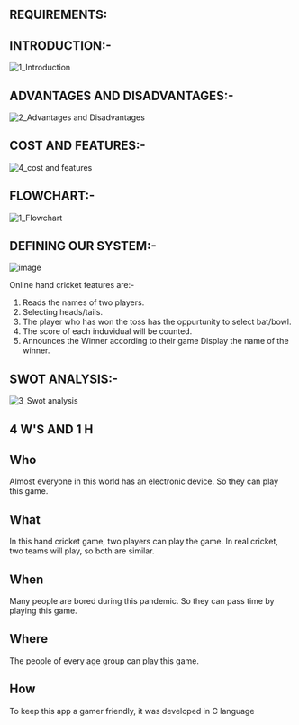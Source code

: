 REQUIREMENTS:
---------------------------------------------
INTRODUCTION:-
----------------------------------------

![1_Introduction](https://user-images.githubusercontent.com/98945509/153564094-e5560c90-9d9a-4932-90e5-882b2f488f24.png)

ADVANTAGES AND DISADVANTAGES:-
------------------------------------------------------------
![2_Advantages and Disadvantages](https://user-images.githubusercontent.com/98945509/153564414-aae81c12-0d94-4126-9391-8a0cd4c4d47a.png)

COST AND FEATURES:-
--------------------------------------------------------------
![4_cost and features](https://user-images.githubusercontent.com/98945509/153564659-5ffe1823-9a4f-4fff-8472-40e688eb5d16.png)

FLOWCHART:-
------------------------------------------------------------------
![1_Flowchart](https://user-images.githubusercontent.com/98945509/153564734-55f97f88-d5b6-40be-8ee5-9f3fad4631c9.png)

DEFINING OUR SYSTEM:-
------------------------------------------------------------------
![image](https://user-images.githubusercontent.com/98945509/153565024-cc61fab5-28fe-417d-b908-8f96c2788c1e.png)

Online hand cricket features are:-

1. Reads the names of two players.
2. Selecting heads/tails.
3. The player who has won the toss has the oppurtunity to select bat/bowl.
4. The score of each induvidual will be counted.
5. Announces the Winner according to their game
Display the name of the winner.

SWOT ANALYSIS:-
-----------------------------------------------------------------------


![3_Swot analysis](https://user-images.githubusercontent.com/98945509/153565896-cef32e8f-bdb1-4879-a9d2-a964a169b8eb.png)

4 W'S AND 1 H
-----------------------------------------------------------------------

Who
--------------------------------------------------------------------
Almost everyone in this world has an electronic device. So they can play this game.

What
---------------------------------------------------------------------
In this hand cricket game, two players can play the game. In real cricket, two teams will play, so both are similar.

When
----------------------------------------------------------------------
Many people are bored during this pandemic. So they can pass time by playing this game.

Where
----------------------------------------------------------------------
The people of every age group can play this game.

How
-----------------------------------------------------------------------
To keep this app a gamer friendly, it was developed in C language




